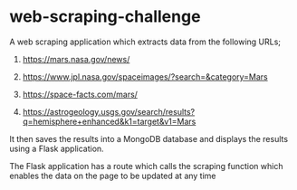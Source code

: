 # web-scraping-challenge

A web scraping application which extracts data from the following URLs;

1. https://mars.nasa.gov/news/

2. https://www.jpl.nasa.gov/spaceimages/?search=&category=Mars

3. https://space-facts.com/mars/

4. https://astrogeology.usgs.gov/search/results?q=hemisphere+enhanced&k1=target&v1=Mars

It then saves the results into a MongoDB database and displays the results using a Flask application.

The Flask application has a route which calls the scraping function which enables the data on the page to be updated at any time